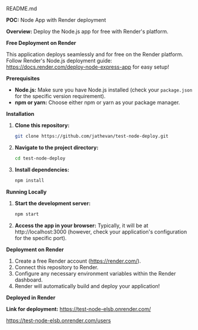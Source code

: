 README.md

**POC:** Node App with Render deployment

**Overview:** Deploy the Node.js app for free with Render's platform.

**Free Deployment on Render**

This application deploys seamlessly and for free on the Render platform. Follow Render's Node.js deployment guide: https://docs.render.com/deploy-node-express-app for easy setup!

**Prerequisites**

*   **Node.js:** Make sure  you have Node.js installed (check your `package.json` for the  specific version requirement).
*   **npm or yarn:**  Choose either npm or yarn as your package manager.


**Installation**

1.  **Clone this repository:**
    ```bash
    git clone https://github.com/jathevan/test-node-deploy.git
    ```

2.  **Navigate to the project directory:**
    ```bash
    cd test-node-deploy
    ```

3.  **Install dependencies:**
    ```bash
    npm install 
    ``` 

**Running Locally**

1.  **Start the development server:**
    ```bash
    npm start 
    ```

2.  **Access the app in your browser:** Typically, it will be at  http://localhost:3000 (however, check your application's configuration for the  specific port).

**Deployment on Render**

1. Create a free Render account (https://render.com/).
2. Connect this repository to Render.
3. Configure any necessary environment variables within the Render dashboard.
4. Render will automatically build and deploy your application!

 **Deployed in Render**

**Link for deployment:**  https://test-node-elsb.onrender.com/ 

https://test-node-elsb.onrender.com/users

